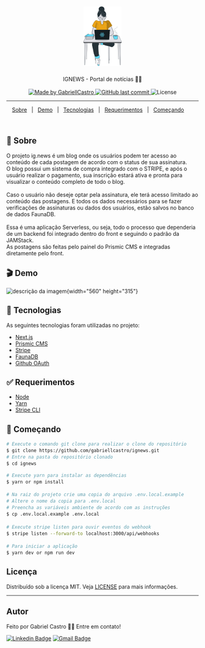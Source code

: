 <h1 align="center">

<img src="https://raw.githubusercontent.com/khalleb/ignews/main/public/images/avatar.svg" alt="ignews" width="100px"/>

</h1>

<p align="center">
  IGNEWS - Portal de notícias 📰🚀
  <br>
  <br>


  <a href="https://www.linkedin.com/in/eugabrielcastro/">
    <img alt="Made by GabriellCastro" src="https://img.shields.io/badge/made%20by-gabriellcastro-%237519C1">
  </a>

  <a href="https://github.com/gabriellcastro/ignews/commits/main">
    <img alt="GitHub last commit" src="https://img.shields.io/github/last-commit/gabriellcastro/ignews">
  </a>

  <img alt="License" src="https://img.shields.io/github/license/khalleb/ignews">
</p>

---


<p align="center">
  <a href="#dart-sobre">Sobre</a> &#xa0; | &#xa0;
  <a href="#demo">Demo</a> &#xa0; | &#xa0;
  <a href="#rocket-tecnologias">Tecnologias</a> &#xa0; | &#xa0;  
  <a href="#white_check_mark-requerimentos">Requerimentos</a> &#xa0; | &#xa0;  
  <a href="#checkered_flag-começando">Começando</a> &#xa0; &#xa0; &#xa0;  
</p>

<br>

## :dart: Sobre ##

O projeto ig.news é um blog onde os usuários podem ter acesso ao conteúdo de cada postagem de acordo com o status de sua assinatura.<br>
O blog possui um sistema de compra integrado com o STRIPE, e após o usuário realizar o pagamento, sua inscrição estará ativa e pronta para visualizar o conteúdo completo
de todo o blog.<br> 
<br>
Caso o usuário não deseje optar pela assinatura, ele terá acesso limitado ao conteúdo das postagens. E todos os dados necessários para se fazer verificações
de assinaturas ou dados dos usuários, estão salvos no banco de dados FaunaDB.
<br>
<br>
Essa é uma aplicação Serverless, ou seja, todo o processo que dependeria de um backend foi integrado dentro do front e seguindo o padrão da JAMStack.
<br>
As postagens são feitas pelo painel do Prismic CMS e integradas diretamente pelo front.



## 🎬 Demo ##  
![descrição da imagem](https://www.youtube.com/embed/QkqoNB_s77U){width="560" height="315"}



## :rocket: Tecnologias ##

As seguintes tecnologias foram utilizadas no projeto:

- [Next.js](https://nextjs.org/)
- [Prismic CMS](https://prismic.io/)
- [Stripe](https://stripe.com/)
- [FaunaDB](https://fauna.com/)
- [Github OAuth](https://docs.github.com/en/developers/apps/building-oauth-apps/creating-an-oauth-app)

## :white_check_mark: Requerimentos ##

- [Node](https://nodejs.org/en/)
- [Yarn](https://yarnpkg.com/lang/en/)
- [Stripe CLI](https://stripe.com/docs/stripe-cli)

## :checkered_flag: Começando ##

```bash
# Execute o comando git clone para realizar o clone do repositório
$ git clone https://github.com/gabriellcastro/ignews.git
# Entre na pasta do repositório clonado
$ cd ignews
```

```bash
# Execute yarn para instalar as dependências
$ yarn or npm install

# Na raiz do projeto crie uma copia do arquivo .env.local.example
# Altere o nome da copia para .env.local
# Preencha as variáveis ambiente de acordo com as instruções
$ cp .env.local.example .env.local

# Execute stripe listen para ouvir eventos do webhook
$ stripe listen --forward-to localhost:3000/api/webhooks 

# Para iniciar a aplicação
$ yarn dev or npm run dev

```

## Licença

Distribuído sob a licença MIT. Veja [LICENSE](LICENSE) para mais informações.

---

## Autor

Feito por Gabriel Castro 👋🏽 Entre em contato!

[![Linkedin Badge](https://img.shields.io/badge/-Gabriel-blue?style=flat-square&logo=Linkedin&logoColor=white&link=https://www.linkedin.com/in/eugabrielcastro/)](https://www.linkedin.com/in/eugabrielcastro/)
[![Gmail Badge](https://img.shields.io/badge/-contatodevgabriel@gmail.com-red?style=flat-square&link=mailto:contatodevgabriel@gmail.com)](mailto:nelsonsantosaraujo@hotmail.com)
